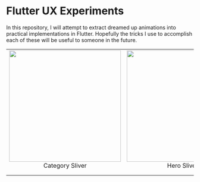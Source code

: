 # Flutter UX Experiments

In this repository, I will attempt to extract dreamed up animations into practical implementations in Flutter. Hopefully the tricks I use to accomplish each of these will be useful to someone in the future.

| | | |
|:-------------------------:|:-------------------------:|:-------------------------:|
|<img width="300" align="center" src="../assets/recordings/sliver_horizontal_list.gif?raw=true"> <br> Category Sliver |<img width="300" align="center" src="../assets/recordings/sliver_hero_appbar.gif?raw=true"> <br> Hero Sliver||
||||
||||
